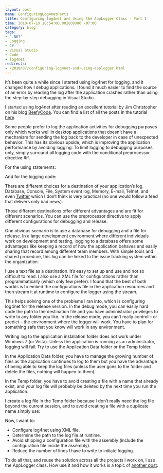```yaml
---
layout: post
name: ConfiguringLog4netPart1
title: Configuring log4net and Using the AppLogger Class - Part 1
time: 2010-07-18 10:54:00.002000000 -07:00
category: blog
tags:
- ".NET"
- Logging
- C#
- Visual Studio
- Code
- log4net
redirects:
- /2010/07/configuring-log4net-and-using-applogger.html
---
```

It’s been quite a while since I started using log4net for logging, and it changed how I debug applications. I found it much easier to find the source of an error by reading the log after the application crashes rather than using the step-by-step debugging in Visual Studio.

I started using log4net after reading an excellent tutorial by Jim Christopher on his blog [BeefyCode](http://www.beefycode.com/). You can find a list of all the posts in the tutorial [here](http://www.beefycode.com/post/Log4Net-Tutorials-and-Resources.aspx).

Some people prefer to log the application activities for debugging purposes only which works well in desktop applications that doesn’t have a mechanism for sending the log back to the developer in case of unexpected behavior. This has its obvious upside, which is improving the application performance by avoiding logging. To limit logging to debugging purposes only, simply surround all logging code with the conditional preprocessor directive #if.

For the using statements:

<script src="https://gist.github.com/AmrEldib/a47245174b9b0e4e297d.js"></script>

And for the logging code:

<script src="https://gist.github.com/AmrEldib/dabf83db0a6450605e12.js"></script>

There are different choices for a destination of your application’s log, Database, Console, File, System event log, Memory, E-mail, Telnet, and even [Twitter](http://caseywatson.com/2009/07/07/log4net-twitter-awesome/) which I don’t think is very practical (no one would follow a feed that delivers only bad news).

Those different destinations offer different advantages and are fit for different scenarios. You can use the preprocessor directive to apply different configurations for debugging and release.

One obvious scenario is to use a database for debugging and a file for release. In a large development environment where different individuals work on development and testing, logging to a database offers some advantages like keeping a record of how the application behaves and easily sharing that record among different team members. With simple tools and shared procedure, this log can be linked to the issue tracking system within the organization.

I use a text file as a destination. It’s easy to set up and use and not so difficult to read. I also use a XML file for configurations rather than programmatically (which only few prefer). I found that the best of both worlds is to embed the configurations file in the application resources and then stream it at runtime to configure the logger using the stream.

<script src="https://gist.github.com/AmrEldib/32551c94813e78d24298.js"></script>

This helps solving one of the problems I ran into, which is configuring log4net for the release version. In the debug mode, you can easily hard code the path to the destination file and you have administrator privileges to write to any folder you like. In the release mode, you can’t really control – or predict – the environment where the logger will work. You have to plan for something safe that you know will work in any environment.

Writing log to the application installation folder does not work under Windows 7 (or Vista). Unless the application is running as an administrator, logging will fail. Try to use the Application Data folder or the Temp folder.

In the Application Data folder, you have to manage the growing number of files as the application continues to log to them but you have the advantage of being able to keep the log files (unless the user goes to the folder and delete the files, nothing will happen to them).

In the Temp folder, you have to avoid creating a file with a name that already exist, and your log file will probably be deleted by the next time you run the application.

I create a log file in the Temp folder because I don’t really need the log file beyond the current session, and to avoid creating a file with a duplicate name simply use:

<script src="https://gist.github.com/AmrEldib/c742277b8302fff05b67.js"></script>

Now, I want to:

-   Configure log4net using XML file.
-   Determine the path to the log file at runtime.
-   Avoid shipping a configuration file with the assembly (include the configuration file inside the assembly).
-   Reduce the number of lines I have to write to initiate logging.

To do all that, and reuse the solution across all the projects I work on, I use the AppLogger class. How use it and how it works is a topic of [another post](/ConfiguringLog4netPart2/).  